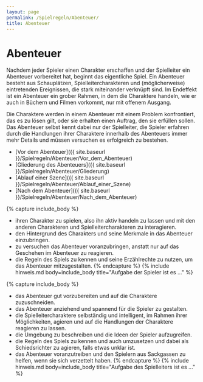```yaml
---
layout: page
permalink: /Spielregeln/Abenteuer/
title: Abenteuer
---
```


# Abenteuer

Nachdem jeder Spieler einen Charakter erschaffen und der Spielleiter ein Abenteuer vorbereitet hat, beginnt das eigentliche Spiel. Ein Abenteuer besteht aus Schauplätzen, Spielleitercharakteren und (möglicherweise) eintretenden Ereignissen, die stark miteinander verknüpft sind. Im Endeffekt ist ein Abenteuer ein grober Rahmen, in dem die Charaktere handeln, wie er auch in Büchern und Filmen vorkommt, nur mit offenem Ausgang.

Die Charaktere werden in einem Abenteuer mit einem Problem konfrontiert, das es zu lösen gilt, oder sie erhalten einen Auftrag, den sie erfüllen sollen. Das Abenteuer selbst kennt dabei nur der Spielleiter, die Spieler erfahren durch die Handlungen ihrer Charaktere innerhalb des Abenteuers immer mehr Details und müssen versuchen es erfolgreich zu bestehen.

- [Vor dem Abenteuer]({{ site.baseurl }}/Spielregeln/Abenteuer/Vor_dem_Abenteuer)
- [Gliederung des Abenteuers]({{ site.baseurl }}/Spielregeln/Abenteuer/Gliederung)
- [Ablauf einer Szene]({{ site.baseurl }}/Spielregeln/Abenteuer/Ablauf_einer_Szene)
- [Nach dem Abenteuer]({{ site.baseurl }}/Spielregeln/Abenteuer/Nach_dem_Abenteuer)

{% capture include_body %}
- ihren Charakter zu spielen, also ihn aktiv handeln zu lassen und mit den anderen Charakteren und Spielleitercharakteren zu interagieren.
- den Hintergrund des Charakters und seine Merkmale in das Abenteuer einzubringen.
- zu versuchen das Abenteuer voranzubringen, anstatt nur auf das Geschehen im Abenteuer zu reagieren.
- die Regeln des Spiels zu kennen und seine Erzählrechte zu nutzen, um das Abenteuer mitzugestalten.
{% endcapture %}
{% include hinweis.md body=include_body title="Aufgabe der Spieler ist es ..." %}

{% capture include_body %}
- das Abenteuer gut vorzubereiten und auf die Charaktere zuzuschneiden.
- das Abenteuer anziehend und spannend für die Spieler zu gestalten.
- die Spielleitercharaktere selbständig und intelligent, im Rahmen ihrer Möglichkeiten, agieren und auf die Handlungen der Charaktere reagieren zu lassen.
- die Umgebung zu beschreiben und die Ideen der Spieler aufzugreifen.
- die Regeln des Spiels zu kennen und auch umzusetzen und dabei als Schiedsrichter zu agieren, falls etwas unklar ist.
- das Abenteuer voranzutreiben und den Spielern aus Sackgassen zu helfen, wenn sie sich verzettelt haben.
{% endcapture %}
{% include hinweis.md body=include_body title="Aufgabe des Spielleiters ist es ..." %}
